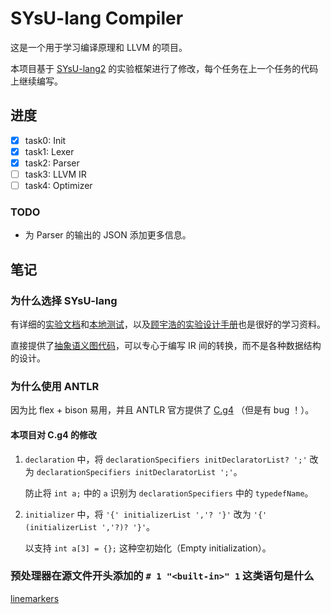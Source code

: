 # SYsU-lang Compiler

这是一个用于学习编译原理和 LLVM 的项目。

本项目基于 [SYsU-lang2](https://github.com/arcsysu/SYsU-lang2) 的实验框架进行了修改，每个任务在上一个任务的代码上继续编写。

## 进度

* [x] task0: Init
* [x] task1: Lexer
* [x] task2: Parser
* [ ] task3: LLVM IR
* [ ] task4: Optimizer

### TODO

* 为 Parser 的输出的 JSON 添加更多信息。

## 笔记

### 为什么选择 SYsU-lang

有详细的[实验文档](https://arcsysu.github.io/SYsU-lang2/)和[本地测试](https://github.com/arcsysu/SYsU-lang2/tree/master/test)，以及[顾宇浩的实验设计手册](https://github.com/arcsysu/SYsU-lang2/tree/master/docs/gyh-manual)也是很好的学习资料。

直接提供了[抽象语义图代码](https://github.com/arcsysu/SYsU-lang2/tree/master/task/2/common)，可以专心于编写 IR 间的转换，而不是各种数据结构的设计。

### 为什么使用 ANTLR

因为比 flex + bison 易用，并且 ANTLR 官方提供了 [C.g4](https://github.com/antlr/grammars-v4/blob/master/c/C.g4) （但是有 bug ！）。

#### 本项目对 C.g4 的修改

1. `declaration` 中，将 `declarationSpecifiers initDeclaratorList? ';'` 改为 `declarationSpecifiers initDeclaratorList ';'`。
    
    防止将 `int a;` 中的 `a` 识别为 `declarationSpecifiers` 中的 `typedefName`。

2. `initializer` 中，将 `'{' initializerList ','? '}'` 改为 `'{' (initializerList ','?)? '}'`。
    
    以支持 `int a[3] = {};` 这种空初始化（Empty initialization）。

### 预处理器在源文件开头添加的 `# 1 "<built-in>" 1` 这类语句是什么

[linemarkers](https://gcc.gnu.org/onlinedocs/cpp/Preprocessor-Output.html)
